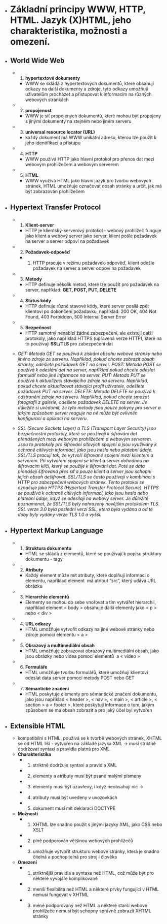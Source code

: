- # Základní principy WWW, HTTP, HTML. Jazyk (X)HTML, jeho charakteristika, možnosti a omezení.
- ## World Wide Web
	- 1.  **hypertextové dokumenty**
		- WWW se skládá z hypertextových dokumentů, které obsahují odkazy na další dokumenty a zdroje, tyto odkazy umožňují uživatelům procházet a přistupovat k informacím na různých webových stránkách
	- 2.  **propojenost**
		- WWW je síť propojených dokumentů, které mohou být propojeny s jinými dokumenty na stejném nebo jiném serveru
	- 3.  **universal resource locator (URL)**
		- každý dokument má WWW unikátní adresu, kterou lze použít k jeho identifikaci a přístupu
	- 4.  **HTTP**
		- WWW používá HTTP jako hlavní protokol pro přenos dat mezi webovým prohlížečem a webovým serverem
	- 5.  **HTML**
		- WWW využívá HTML jako hlavní jazyk pro tvorbu webových stránek, HTML umožňuje označovat obsah stránky a určit, jak má být zobrazován prohlížečem
- ## Hypertext Transfer Protocol
	- 1.  **Klient-server**
		- HTTP je klientský-serverový protokol - webový prohlížeč funguje jako klient a webový server jako server, klient pošle požadavek na server a server odpoví na požadavek
	- 2.  **Požadavek-odpověď**
		- 1. HTTP pracuje v režimu požadavek-odpověď, klient odešle požadavek na server a server odpoví na požadavek
	- 3.  **Metody**
		- HTTP definuje několik metod, které lze použít pro požadavek na server, například: **GET, POST, PUT, DELETE**
	- 4.  **Status kódy**
		- HTTP definuje různé stavové kódy, které server posílá zpět klientovi po dokončení požadavku, například: 200 OK, 404 Not Found, 403 Forbidden, 500 Internal Server Error
	- 5.  **Bezpečnost**
		- HTTP samotný nenabízí žádné zabezpečení, ale existují další protokoly, jako například HTTPS (upravená verze HTTP), které na to používají **SSL/TLS** pro zabezpečení dat

	- *GET: 
	  Metoda GET se používá k získání obsahu webové stránky nebo jiného zdroje ze serveru. Například, pokud chcete zobrazit obsah stránky, odešlete požadavek GET na server.
	  POST: 
	  Metoda POST se používá k odeslání dat na server, například pokud chcete odeslat formulář nebo jiné informace na server.
	  PUT: 
	  Metoda PUT se používá k aktualizaci stávajícího zdroje na serveru. Například, pokud chcete aktualizovat stávající profil uživatele, odešlete požadavek PUT na server.
	  DELETE: 
	  Metoda DELETE se používá k odstranění zdroje na serveru. Například, pokud chcete smazat fotografii z galerie, odešlete požadavek DELETE na server. Je důležité si uvědomit, že tyto metody jsou pouze pokyny pro server a jakým způsobem server reaguje na ně může být ovlivněn konfigurací a aplikací na serveru.*
	- *SSL (Secure Sockets Layer) a TLS (Transport Layer Security) jsou bezpečnostní protokoly, které se používají k šifrování dat přenášených mezi webovým prohlížečem a webovým serverem. Jsou to protokoly pro šifrování síťových spojení a jsou využívány k ochraně citlivých informací, jako jsou hesla nebo platební údaje. SSL/TLS pracují tak, že vytvoří šifrované spojení mezi klientem a serverem. Při vytvoření spojení se klient a server dohodnou na šifrovacím klíči, který se použije k šifrování dat. Poté se data přenášejí šifrovaná přes síť a pouze klient a server jsou schopni jejich obsah dešifrovat. SSL/TLS se často používají v kombinaci s HTTP pro zabezpečení webových stránek. Tento protokol se označuje jako HTTPS (Hypertext Transfer Protocol Secure). HTTPS se používá k ochraně citlivých informací, jako jsou hesla nebo platební údaje, když se odesílají na webový server. Je důležité poznamenat, že SSL/TLS byly nahrazeny novějším protokolem TLS. SSL verze 3.0 byla poslední verzí SSL, která byla vydána a od té doby byly vydány verze TLS 1.0 a vyšší.*
- ## Hypertext Markup Language
	- 1.  **Struktura dokumentu**
		- HTML se skládá z elementů, které se používají k popisu struktury dokumentu - tagy
	- 2.  **Atributy**
		- Každý element může mít atributy, které doplňují informaci o elementu, například element <img> má atribut “src”, který udává URL obrázku
	- 3.  **Hierarchie elementů**
		- Elementy se mohou do sebe vnořovat a tím vytvářet hierarchii, například element < body > obsahuje další elementy jako < p > nebo < div >
	- 4.  **URL odkazy**
		- HTML umožňuje vytvořit odkazy na jiné webové stránky nebo zdroje pomocí elementu < a >
	- 5.  **Obrazový a multimediální obsah**
		- HTML umožňuje zobrazovat obrazový multimediální obsah, jako jsou obrázky nebo videa pomocí elementů <img> a < video >
	- 6. **Formuláře**
		- HTML umožňuje tvorbu formulářů, které umožňují klientovi odeslat data server pomocí metody POST nebo GET
	- 7.  **Sémantické značení**
		- HTML poskytuje elementy pro sémantické značení dokumentu, jako jsou například < header >, < nav >, < main >, < article >, < section > a < footer >, které poskytují informace o tom, jakým způsobem se má obsah zobrazit a pro jaký účel byl vytvořen
- ## Extensible HTML
	- kompatibilní s HTML, používá se k tvorbě webových stránek, XHTML se od HTML liší - vytvořen na základě jazyka XML → musí striktně dodržovat syntaxi a pravidla platná pro XML
	- **Charakteristika**
		- 1.  striktně dodržuje syntaxi a pravidla XML
		- 2.  elementy a atributy musí být psané malými písmeny
		- 3.  elementy musí být uzavřeny, i když neobsahují nic → <element></element>
		- 4.  atributy musí být uvedeny v uvozovkách
		- 5.  dokument musí mít deklaraci DOCTYPE
	- **Možnosti**
		- 1.  XHTML lze snadno použít s jinými jazyky XML, jako CSS nebo XSLT
		- 2.  plně podporován většinou webových prohlížečů
		- 3.  umožňuje vytvořit strukturu webové stránky, která je snadno čitelná a pochopitelná pro stroj i člověka
	- **Omezení**
		- 1.  striktnější pravidla a syntaxe než HTML, což může být pro některé vývojáře komplikované
		- 2.  menší flexibilita než HTML a některé prvky fungující v HTML nemusí fungovat v XHTML
		- 3.  méně podporovaný než HTML a některé starší webové prohlížeče nemusí být schopny správně zobrazit XHTML stránky